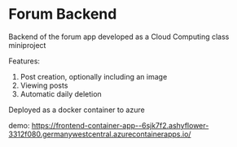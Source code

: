 # Forum Backend

Backend of the forum app developed as a Cloud Computing class miniproject

Features:
1. Post creation, optionally including an image
2. Viewing posts
3. Automatic daily deletion

Deployed as a docker container to azure

demo: https://frontend-container-app--6sjk7f2.ashyflower-3312f080.germanywestcentral.azurecontainerapps.io/

